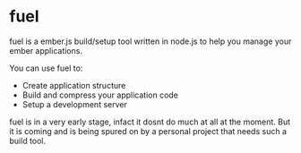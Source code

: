 # fuel

fuel is a ember.js build/setup tool written in node.js to help you manage your ember applications.

You can use fuel to:
* Create application structure
* Build and compress your application code
* Setup a development server

fuel is in a very early stage, infact it dosnt do much at all at the moment. But it is coming and is being spured on by a personal project that needs such a build tool.
